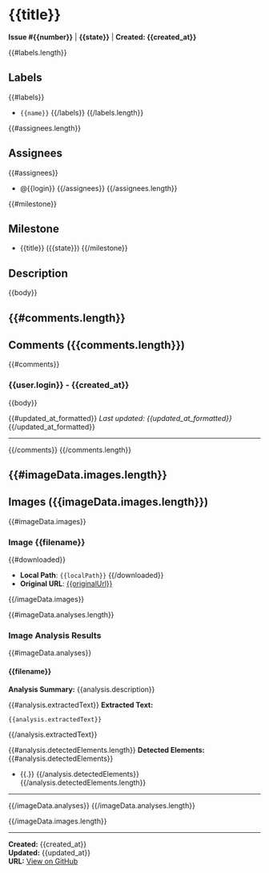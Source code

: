 # {{title}}

**Issue #{{number}}** | **{{state}}** | **Created: {{created_at}}**

{{#labels.length}}
## Labels
{{#labels}}
- `{{name}}`
{{/labels}}
{{/labels.length}}

{{#assignees.length}}
## Assignees
{{#assignees}}
- @{{login}}
{{/assignees}}
{{/assignees.length}}

{{#milestone}}
## Milestone
- {{title}} ({{state}})
{{/milestone}}

## Description

{{body}}

{{#comments.length}}
---

## Comments ({{comments.length}})

{{#comments}}
### {{user.login}} - {{created_at}}

{{body}}

{{#updated_at_formatted}}
*Last updated: {{updated_at_formatted}}*
{{/updated_at_formatted}}

---
{{/comments}}
{{/comments.length}}

{{#imageData.images.length}}
---

## Images ({{imageData.images.length}})

{{#imageData.images}}
### Image {{filename}}

{{#downloaded}}
- **Local Path**: `{{localPath}}`
{{/downloaded}}
- **Original URL**: [{{originalUrl}}]({{originalUrl}})

{{/imageData.images}}

{{#imageData.analyses.length}}
### Image Analysis Results

{{#imageData.analyses}}
#### {{filename}}

**Analysis Summary:**
{{analysis.description}}

{{#analysis.extractedText}}
**Extracted Text:**
```
{{analysis.extractedText}}
```
{{/analysis.extractedText}}

{{#analysis.detectedElements.length}}
**Detected Elements:**
{{#analysis.detectedElements}}
- {{.}}
{{/analysis.detectedElements}}
{{/analysis.detectedElements.length}}

---
{{/imageData.analyses}}
{{/imageData.analyses.length}}

{{/imageData.images.length}}

---

**Created:** {{created_at}}  
**Updated:** {{updated_at}}  
**URL:** [View on GitHub]({{html_url}})